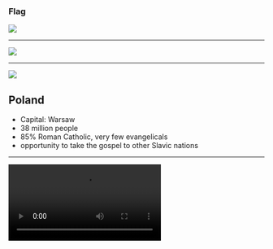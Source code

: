 ### Flag

![](https://upload.wikimedia.org/wikipedia/en/1/12/Flag_of_Poland.svg)

---

![](https://upload.wikimedia.org/wikipedia/commons/5/57/EU-Poland_%28orthographic_projection%29.svg)

---

![](https://res.cloudinary.com/kiekies/image/upload/v1649618835/imzajgppfx2yjlx6kt3w.jpg)

## Poland

- Capital: Warsaw
- 38 million people
- 85% Roman Catholic, very few evangelicals
- opportunity to take the gospel to other Slavic nations

---

![](https://storage.googleapis.com/prayer-videos/country/poland.mp4)
